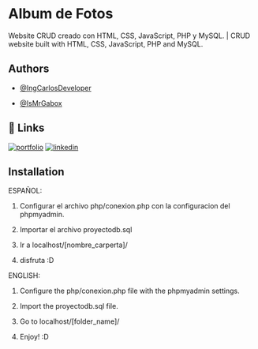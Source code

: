 
# Album de Fotos

Website CRUD creado con HTML, CSS, JavaScript, PHP y MySQL. | CRUD website built with HTML, CSS, JavaScript, PHP and MySQL.


## Authors

- [@IngCarlosDeveloper](https://www.github.com/IngCarlosDeveloper)

- [@IsMrGabox](https://www.github.com/IsMrGabox)


## 🔗 Links
[![portfolio](https://img.shields.io/badge/my_portfolio-000?style=for-the-badge&logo=ko-fi&logoColor=white)](https://github.com/IngCarlosDeveloper)
[![linkedin](https://img.shields.io/badge/linkedin-0A66C2?style=for-the-badge&logo=linkedin&logoColor=white)](https://www.linkedin.com/)



## Installation

ESPAÑOL:

1) Configurar el archivo php/conexion.php con la configuracion del phpmyadmin.

2) Importar el archivo proyectodb.sql

3) Ir a localhost/[nombre_carperta]/

4) disfruta :D

ENGLISH:

1) Configure the php/conexion.php file with the phpmyadmin settings.

2) Import the proyectodb.sql file.

3) Go to localhost/[folder_name]/

4) Enjoy! :D
